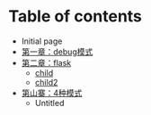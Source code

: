 # Table of contents

* Initial page
* [第一章：debug模式](undefineddianydianydianydianyidianyidianyidianyidianyi-dian-yi.md)
* [第二章：flask](untitled-1/README.md)
  * [child](untitled-1/child1.md)
  * [child2](untitled-1/child2.md)
* [第山寨：4种模式](4-zhong-mo-shi/README.md)
  * Untitled

